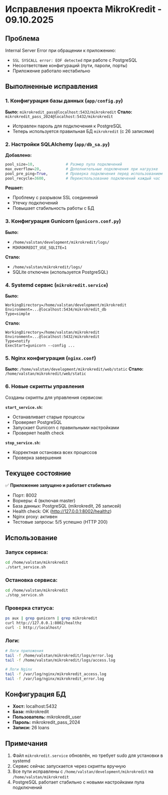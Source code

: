 # Исправления проекта MikroKredit - 09.10.2025

## Проблема
Internal Server Error при обращении к приложению:
- `SSL SYSCALL error: EOF detected` при работе с PostgreSQL
- Несоответствие конфигураций (пути, пароли, порты)
- Приложение работало нестабильно

## Выполненные исправления

### 1. Конфигурация базы данных (`app/config.py`)
**Было:** `mikrokredit_pass@localhost:5432/mikrokredit`
**Стало:** `mikrokredit_pass_2024@localhost:5432/mikrokredit`

- Исправлен пароль для подключения к PostgreSQL
- Теперь используется правильная БД `mikrokredit` (с 26 записями)

### 2. Настройки SQLAlchemy (`app/db_sa.py`)
**Добавлено:**
```python
pool_size=10,              # Размер пула подключений
max_overflow=20,           # Дополнительные подключения при нагрузке
pool_pre_ping=True,        # Проверка подключения перед использованием
pool_recycle=3600,         # Переиспользование подключений каждый час
```

**Решает:** 
- Проблему с разрывом SSL соединений
- Утечку подключений
- Повышает стабильность работы с БД

### 3. Конфигурация Gunicorn (`gunicorn.conf.py`)
**Было:** 
- `/home/valstan/development/mikrokredit/logs/`
- `MIKROKREDIT_USE_SQLITE=1`

**Стало:**
- `/home/valstan/mikrokredit/logs/`
- SQLite отключен (используется PostgreSQL)

### 4. Systemd сервис (`mikrokredit.service`)
**Было:**
```
WorkingDirectory=/home/valstan/development/mikrokredit
Environment=...@localhost:5434/mikrokredit_db
Type=simple
```

**Стало:**
```
WorkingDirectory=/home/valstan/mikrokredit
Environment=...@localhost:5432/mikrokredit
Type=notify
ExecStart=gunicorn --config ...
```

### 5. Nginx конфигурация (`nginx.conf`)
**Было:** `/home/valstan/development/mikrokredit/web/static`
**Стало:** `/home/valstan/mikrokredit/web/static`

### 6. Новые скрипты управления
Созданы скрипты для управления сервисом:

**`start_service.sh`:**
- Останавливает старые процессы
- Проверяет PostgreSQL
- Запускает Gunicorn с правильными настройками
- Проверяет health check

**`stop_service.sh`:**
- Корректная остановка всех процессов
- Проверка завершения

## Текущее состояние

✅ **Приложение запущено и работает стабильно**
- Порт: 8002
- Воркеры: 4 (включая master)
- База данных: PostgreSQL (mikrokredit, 26 записей)
- Health check: OK (http://127.0.0.1:8002/healthz)
- Nginx proxy: активен
- Тестовые запросы: 5/5 успешно (HTTP 200)

## Использование

### Запуск сервиса:
```bash
cd /home/valstan/mikrokredit
./start_service.sh
```

### Остановка сервиса:
```bash
cd /home/valstan/mikrokredit
./stop_service.sh
```

### Проверка статуса:
```bash
ps aux | grep gunicorn | grep mikrokredit
curl http://127.0.0.1:8002/healthz
curl -I http://localhost/
```

### Логи:
```bash
# Логи приложения
tail -f /home/valstan/mikrokredit/logs/error.log
tail -f /home/valstan/mikrokredit/logs/access.log

# Логи Nginx
tail -f /var/log/nginx/mikrokredit_access.log
tail -f /var/log/nginx/mikrokredit_error.log
```

## Конфигурация БД
- **Хост:** localhost:5432
- **База:** mikrokredit
- **Пользователь:** mikrokredit_user
- **Пароль:** mikrokredit_pass_2024
- **Записи:** 26 loans

## Примечания
1. Файл `mikrokredit.service` обновлён, но требует sudo для установки в systemd
2. Сервис сейчас запускается через скрипты вручную
3. Все пути исправлены с `/home/valstan/development/mikrokredit` на `/home/valstan/mikrokredit`
4. PostgreSQL работает стабильно с новыми настройками пула подключений

